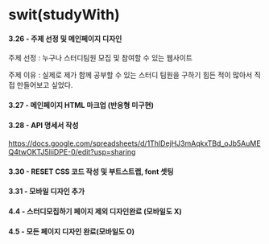 # swit(studyWith)

#### 3.26 - 주제 선정 및 메인페이지 디자인

주제 선정 : 누구나 스터디팀원 모집 및 참여할 수 있는 웹사이트

주제 이유 : 실제로 제가 함께 공부할 수 있는 스터디 팀원을 구하기 힘든 적이 많아서 직접 만들어보고 싶었다.

#### 3.27 - 메인페이지 HTML 마크업 (반응형 미구현)

#### 3.28 - API 명세서 작성

https://docs.google.com/spreadsheets/d/1ThlDejHJ3mAqkxTBd_oJb5AuMEQ4twOKTJ5liiDPE-0/edit?usp=sharing

#### 3.30 - RESET CSS 코드 작성 및 부트스트랩, font 셋팅

#### 3.31 - 모바일 디자인 추가

#### 4.4 - 스터디모집하기 페이지 제외 디자인완료 (모바일도 X)

#### 4.5 - 모든 페이지 디자인 완료(모바일도 O)
